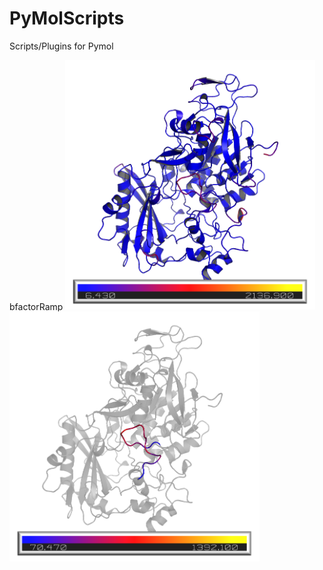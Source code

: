 # PyMolScripts
Scripts/Plugins for Pymol

bfactorRamp 
<img src="/samplePics/bfactorRamp2.png" alt="Highlighted bfactors"
	title="whole protein bfactors highlighted" width="400" />
<img src="/samplePics/bfactorRamp1.png" alt="Highlighted region"
	title="loop region highlighted" width="400" />

